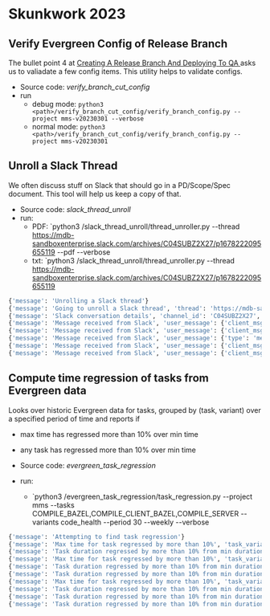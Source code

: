 # Skunkwork 2023

## Verify Evergreen Config of Release Branch

The bullet point 4 at [Creating A Release Branch And Deploying To QA
](https://wiki.corp.mongodb.com/display/MMS/Cloud+Release+Management#CloudReleaseManagement-CloudDeveloperProductivityAssignments) asks us to valiadate 
a few config items. 
This utility helps to validate configs.

- Source code: _verify_branch_cut_config_
- run 
  - debug mode: `python3 <path>/verify_branch_cut_config/verify_branch_config.py --project mms-v20230301 --verbose
  `
  - normal mode: `python3 <path>/verify_branch_cut_config/verify_branch_config.py --project mms-v20230301`

## Unroll a Slack Thread

We often discuss stuff on Slack that should go in a PD/Scope/Spec document.
This tool will help us keep a copy of that.

- Source code: _slack_thread_unroll_
- run:
  - PDF: `python3 <path>/slack_thread_unroll/thread_unroller.py --thread https://mdb-sandboxenterprise.slack.com/archives/C04SUBZ2X27/p1678222095655119 --pdf --verbose 
  - txt: `python3 <path>/slack_thread_unroll/thread_unroller.py --thread https://mdb-sandboxenterprise.slack.com/archives/C04SUBZ2X27/p1678222095655119 

```bash
{'message': 'Unrolling a Slack thread'}
{'message': 'Going to unroll a Slack thread', 'thread': 'https://mdb-sandboxenterprise.slack.com/archives/C04SUBZ2X27/p1678222095655119', 'is_pdf': False}
{'message': 'Slack conversation details', 'channel_id': 'C04SUBZ2X27', 'thread_timestamp': '1678222095.655119'}
{'message': 'Message received from Slack', 'user_message': {'client_msg_id': '4a496119-a879-4ebf-8da6-309051290dd4', 'type': 'message', 'text': 'This is a message', 'user': 'U04SD4ZLSJ3', 'ts': '1678222095.655119', 'blocks': [{'type': 'rich_text', 'block_id': 'eHb', 'elements': [{'type': 'rich_text_section', 'elements': [{'type': 'text', 'text': 'This is a message'}]}]}], 'team': 'T01F60CPBRU', 'thread_ts': '1678222095.655119', 'reply_count': 4, 'reply_users_count': 1, 'latest_reply': '1678222179.277849', 'reply_users': ['U04SD4ZLSJ3'], 'is_locked': False, 'subscribed': False}}
{'message': 'Message received from Slack', 'user_message': {'client_msg_id': '6eb28f66-4e3e-4bcb-9f00-9abb70fcf2e6', 'type': 'message', 'text': 'message in the thread', 'user': 'U04SD4ZLSJ3', 'ts': '1678222105.245449', 'blocks': [{'type': 'rich_text', 'block_id': 'QQe', 'elements': [{'type': 'rich_text_section', 'elements': [{'type': 'text', 'text': 'message in the thread'}]}]}], 'team': 'T01F60CPBRU', 'thread_ts': '1678222095.655119', 'parent_user_id': 'U04SD4ZLSJ3'}}
{'message': 'Message received from Slack', 'user_message': {'type': 'message', 'text': 'image and text', 'files': [{'id': 'F04SUFVM9RQ', 'created': 1678222116, 'timestamp': 1678222116, 'name': 'Screenshot 2023-02-28 at 5.10.46 PM.png', 'title': 'Screenshot 2023-02-28 at 5.10.46 PM.png', 'mimetype': 'image/png', 'filetype': 'png', 'pretty_type': 'PNG', 'user': 'U04SD4ZLSJ3', 'user_team': 'E01EJJR6SQ2', 'editable': False, 'size': 443503, 'mode': 'hosted', 'is_external': False, 'external_type': '', 'is_public': True, 'public_url_shared': False, 'display_as_bot': False, 'username': '', 'url_private': 'https://files.slack.com/files-pri/T01EJJR6SQ2-F04SUFVM9RQ/screenshot_2023-02-28_at_5.10.46_pm.png', 'url_private_download': 'https://files.slack.com/files-pri/T01EJJR6SQ2-F04SUFVM9RQ/download/screenshot_2023-02-28_at_5.10.46_pm.png', 'media_display_type': 'unknown', 'thumb_64': 'https://files.slack.com/files-tmb/T01EJJR6SQ2-F04SUFVM9RQ-984203b64c/screenshot_2023-02-28_at_5.10.46_pm_64.png', 'thumb_80': 'https://files.slack.com/files-tmb/T01EJJR6SQ2-F04SUFVM9RQ-984203b64c/screenshot_2023-02-28_at_5.10.46_pm_80.png', 'thumb_360': 'https://files.slack.com/files-tmb/T01EJJR6SQ2-F04SUFVM9RQ-984203b64c/screenshot_2023-02-28_at_5.10.46_pm_360.png', 'thumb_360_w': 360, 'thumb_360_h': 234, 'thumb_480': 'https://files.slack.com/files-tmb/T01EJJR6SQ2-F04SUFVM9RQ-984203b64c/screenshot_2023-02-28_at_5.10.46_pm_480.png', 'thumb_480_w': 480, 'thumb_480_h': 312, 'thumb_160': 'https://files.slack.com/files-tmb/T01EJJR6SQ2-F04SUFVM9RQ-984203b64c/screenshot_2023-02-28_at_5.10.46_pm_160.png', 'thumb_720': 'https://files.slack.com/files-tmb/T01EJJR6SQ2-F04SUFVM9RQ-984203b64c/screenshot_2023-02-28_at_5.10.46_pm_720.png', 'thumb_720_w': 720, 'thumb_720_h': 468, 'thumb_800': 'https://files.slack.com/files-tmb/T01EJJR6SQ2-F04SUFVM9RQ-984203b64c/screenshot_2023-02-28_at_5.10.46_pm_800.png', 'thumb_800_w': 800, 'thumb_800_h': 520, 'thumb_960': 'https://files.slack.com/files-tmb/T01EJJR6SQ2-F04SUFVM9RQ-984203b64c/screenshot_2023-02-28_at_5.10.46_pm_960.png', 'thumb_960_w': 960, 'thumb_960_h': 623, 'thumb_1024': 'https://files.slack.com/files-tmb/T01EJJR6SQ2-F04SUFVM9RQ-984203b64c/screenshot_2023-02-28_at_5.10.46_pm_1024.png', 'thumb_1024_w': 1024, 'thumb_1024_h': 665, 'original_w': 3024, 'original_h': 1964, 'thumb_tiny': 'AwAfADCP7E//ADxP6UfYpP8Angf0rVNLigDKWyYjmIj8KQ2Tg8REj14rWxRigDI+xv8A88T+lL9jf/ngfzFa2KMUANNOpMUtABRRRQAUUUUAf//Z', 'permalink': 'https://mongodb-sandbox.enterprise.slack.com/files/U04SD4ZLSJ3/F04SUFVM9RQ/screenshot_2023-02-28_at_5.10.46_pm.png', 'permalink_public': 'https://slack-files.com/T01EJJR6SQ2-F04SUFVM9RQ-acbb2282c1', 'is_starred': False, 'has_rich_preview': False, 'file_access': 'visible'}], 'upload': False, 'user': 'U04SD4ZLSJ3', 'display_as_bot': False, 'ts': '1678222123.809339', 'blocks': [{'type': 'rich_text', 'block_id': 'EjGR', 'elements': [{'type': 'rich_text_section', 'elements': [{'type': 'text', 'text': 'image and text'}]}]}], 'client_msg_id': 'f83520d2-83c9-4f79-8561-0e1f018637ef', 'thread_ts': '1678222095.655119', 'parent_user_id': 'U04SD4ZLSJ3'}}
{'message': 'Message received from Slack', 'user_message': {'client_msg_id': 'ccbf4317-67c3-4bf9-a04d-af849884eb87', 'type': 'message', 'text': '```this is formatted stuff```', 'user': 'U04SD4ZLSJ3', 'ts': '1678222138.900689', 'blocks': [{'type': 'rich_text', 'block_id': '5GKV', 'elements': [{'type': 'rich_text_preformatted', 'elements': [{'type': 'text', 'text': 'this is formatted stuff'}], 'border': 0}]}], 'team': 'T01F60CPBRU', 'thread_ts': '1678222095.655119', 'parent_user_id': 'U04SD4ZLSJ3'}}
{'message': 'Message received from Slack', 'user_message': {'client_msg_id': '47bc4c44-ae49-47ee-8435-b9bab587066c', 'type': 'message', 'text': "if this doesn't work then....", 'user': 'U04SD4ZLSJ3', 'ts': '1678222179.277849', 'blocks': [{'type': 'rich_text', 'block_id': 'PZPM1', 'elements': [{'type': 'rich_text_section', 'elements': [{'type': 'text', 'text': "if this doesn't work then...."}]}]}], 'team': 'T01F60CPBRU', 'thread_ts': '1678222095.655119', 'parent_user_id': 'U04SD4ZLSJ3'}}
```

## Compute time regression of tasks from Evergreen data

Looks over historic Evergreen data for tasks, grouped by (task, variant) over a specified 
period of time and reports if 
- max time has regressed more than 10% over min time
- any task has regressed more than 10% over min time

- Source code: _evergreen_task_regression_
- run:
  - `python3 <path>/evergreen_task_regression/task_regression.py --project mms --tasks COMPILE_BAZEL,COMPILE_CLIENT_BAZEL,COMPILE_SERVER --variants code_health --period 30 --weekly --verbose 
```bash
{'message': 'Attempting to find task regression'}
{'message': 'Max time for task regressed by more than 10%', 'task_variant': 'COMPILE_BAZEL-code_health', 'min_duration': '123.87secs', 'max_duration': '137.1secs', 'regression': 10.68}
{'message': 'Task duration regressed by more than 10% from min duration', 'task_date': datetime.date(2023, 2, 7), 'min_duration': '123.87secs', 'task_duration': '137.1secs', 'regression': 10.68}
{'message': 'Max time for task regressed by more than 10%', 'task_variant': 'COMPILE_CLIENT_BAZEL-code_health', 'min_duration': '121.68secs', 'max_duration': '153.6secs', 'regression': 26.24}
{'message': 'Task duration regressed by more than 10% from min duration', 'task_date': datetime.date(2023, 2, 7), 'min_duration': '121.68secs', 'task_duration': '153.6secs', 'regression': 26.24}
{'message': 'Task duration regressed by more than 10% from min duration', 'task_date': datetime.date(2023, 2, 14), 'min_duration': '121.68secs', 'task_duration': '133.97secs', 'regression': 10.11}
{'message': 'Max time for task regressed by more than 10%', 'task_variant': 'COMPILE_SERVER-code_health', 'min_duration': '352.93secs', 'max_duration': '447.69secs', 'regression': 26.85}
{'message': 'Task duration regressed by more than 10% from min duration', 'task_date': datetime.date(2023, 2, 21), 'min_duration': '352.93secs', 'task_duration': '388.49secs', 'regression': 10.08}
{'message': 'Task duration regressed by more than 10% from min duration', 'task_date': datetime.date(2023, 2, 28), 'min_duration': '352.93secs', 'task_duration': '437.63secs', 'regression': 24.0}
{'message': 'Task duration regressed by more than 10% from min duration', 'task_date': datetime.date(2023, 3, 7), 'min_duration': '352.93secs', 'task_duration': '447.69secs', 'regression': 26.85}
```
